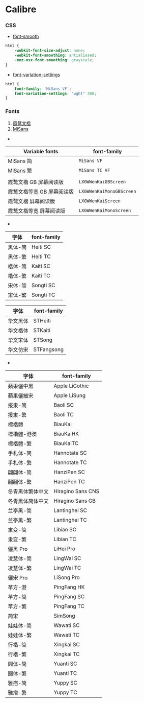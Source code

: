 # Calibre

### CSS

- [font-smooth](https://developer.mozilla.org/zh-CN/docs/Web/CSS/font-smooth)
```css
html {
    -webkit-font-size-adjust: none;
    -webkit-font-smoothing: antialiased;
    -moz-osx-font-smoothing: grayscale;
}
```

- [font-variation-settings](https://developer.mozilla.org/zh-CN/docs/Web/CSS/font-variation-settings)
```css
html {
    font-family: 'MiSans VF';
    font-variation-settings: "wght" 300;
}
```

### Fonts

1. [霞鹜文楷](https://github.com/lxgw/LxgwWenKai/releases)
2. [MiSans](https://hyperos.mi.com/font)

-

| Variable fonts | font-family |
| --- | ---|
| MiSans 简 | `MiSans VF` |
| MiSans 繁 | `MiSans TC VF` |
| | |
| 霞鹜文楷 GB 屏幕阅读版 | `LXGWWenKaiGBScreen` |
| 霞鹜文楷等宽 GB 屏幕阅读版 | `LXGWWenKaiMonoGBScreen` |
| 霞鹜文楷 屏幕阅读版 | `LXGWWenKaiScreen` |
| 霞鹜文楷等宽 屏幕阅读版 | `LXGWWenKaiMonoScreen` |

-

| 字体 | font-family |
| --- | ---|
| 黑体-简 | Heiti SC |
| 黑体-繁 | Heiti TC |
| 楷体-简 | Kaiti SC |
| 楷体-繁 | Kaiti TC |
| 宋体-简 | Songti SC |
| 宋体-繁 | Songti TC |

| 字体 | font-family |
| --- | ---|
| 华文黑体 | STHeiti |
| 华文楷体 | STKaiti |
| 华文宋体 | STSong |
| 华文仿宋 | STFangsong |

-

| 字体 | font-family |
| --- | ---|
| 蘋果儷中黑 | Apple LiGothic |
| 蘋果儷細宋 | Apple LiSung |
| 报隶-简 | Baoli SC |
| 报隶-繁 | Baoli TC |
| 標楷體 | BiauKai |
| 標楷體-港澳 | BiauKaiHK |
| 標楷體-繁 | BiauKaiTC |
| 手札体-简 | Hannotate SC |
| 手札体-繁 | Hannotate TC |
| 翩翩体-简 | HanziPen SC |
| 翩翩体-繁 | HanziPen TC |
| 冬青黑体繁体中文 | Hiragino Sans CNS |
| 冬青黑体简体中文 | Hiragino Sans GB |
| 兰亭黑-简 | Lantinghei SC |
| 兰亭黑-繁 | Lantinghei TC |
| 隶变-简 | Libian SC |
| 隶变-繁 | Libian TC |
| 儷黑 Pro | LiHei Pro |
| 凌慧体-简 | LingWai SC |
| 凌慧体-繁 | LingWai TC |
| 儷宋 Pro | LiSong Pro |
| 苹方-港 | PingFang HK |
| 苹方-简 | PingFang SC |
| 苹方-繁 | PingFang TC |
| 简宋 | SimSong |
| 娃娃体-简 | Wawati SC |
| 娃娃体-繁 | Wawati TC |
| 行楷-简 | Xingkai SC |
| 行楷-繁 | Xingkai TC |
| 圆体-简 | Yuanti SC |
| 圆体-繁 | Yuanti TC |
| 雅痞-简 | Yuppy SC |
| 雅痞-繁 | Yuppy TC |
